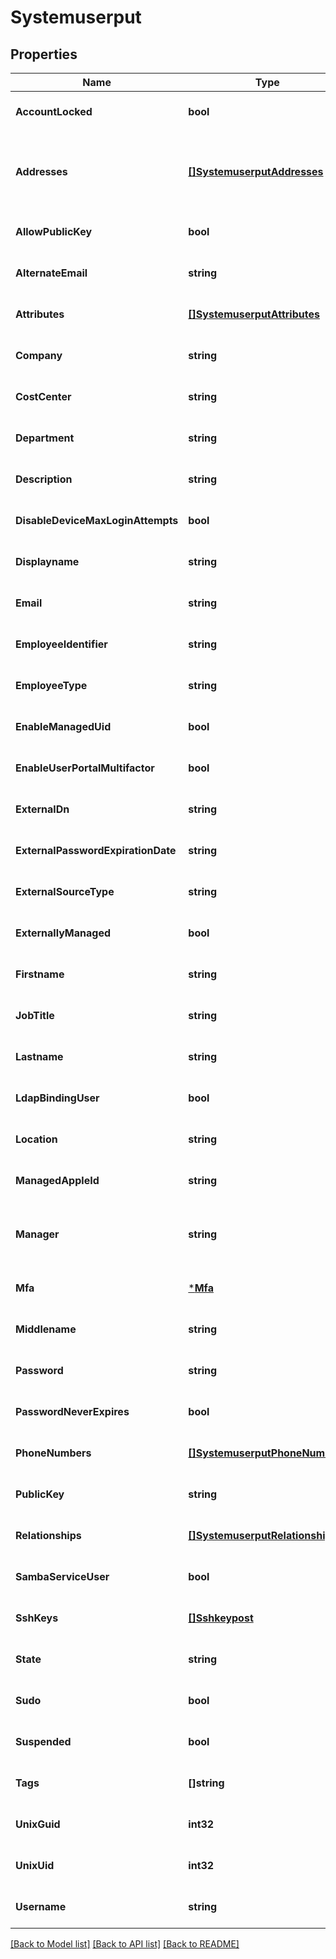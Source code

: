 # Systemuserput

## Properties
Name | Type | Description | Notes
------------ | ------------- | ------------- | -------------
**AccountLocked** | **bool** |  | [optional] [default to null]
**Addresses** | [**[]SystemuserputAddresses**](systemuserput_addresses.md) | type, poBox, extendedAddress, streetAddress, locality, region, postalCode, country | [optional] [default to null]
**AllowPublicKey** | **bool** |  | [optional] [default to null]
**AlternateEmail** | **string** |  | [optional] [default to null]
**Attributes** | [**[]SystemuserputAttributes**](systemuserput_attributes.md) |  | [optional] [default to null]
**Company** | **string** |  | [optional] [default to null]
**CostCenter** | **string** |  | [optional] [default to null]
**Department** | **string** |  | [optional] [default to null]
**Description** | **string** |  | [optional] [default to null]
**DisableDeviceMaxLoginAttempts** | **bool** |  | [optional] [default to null]
**Displayname** | **string** |  | [optional] [default to null]
**Email** | **string** |  | [optional] [default to null]
**EmployeeIdentifier** | **string** | Must be unique per user.  | [optional] [default to null]
**EmployeeType** | **string** |  | [optional] [default to null]
**EnableManagedUid** | **bool** |  | [optional] [default to null]
**EnableUserPortalMultifactor** | **bool** |  | [optional] [default to null]
**ExternalDn** | **string** |  | [optional] [default to null]
**ExternalPasswordExpirationDate** | **string** |  | [optional] [default to null]
**ExternalSourceType** | **string** |  | [optional] [default to null]
**ExternallyManaged** | **bool** |  | [optional] [default to null]
**Firstname** | **string** |  | [optional] [default to null]
**JobTitle** | **string** |  | [optional] [default to null]
**Lastname** | **string** |  | [optional] [default to null]
**LdapBindingUser** | **bool** |  | [optional] [default to null]
**Location** | **string** |  | [optional] [default to null]
**ManagedAppleId** | **string** |  | [optional] [default to null]
**Manager** | **string** | Relation with another systemuser to identify the last as a manager. | [optional] [default to null]
**Mfa** | [***Mfa**](mfa.md) |  | [optional] [default to null]
**Middlename** | **string** |  | [optional] [default to null]
**Password** | **string** |  | [optional] [default to null]
**PasswordNeverExpires** | **bool** |  | [optional] [default to null]
**PhoneNumbers** | [**[]SystemuserputPhoneNumbers**](systemuserput_phoneNumbers.md) |  | [optional] [default to null]
**PublicKey** | **string** |  | [optional] [default to null]
**Relationships** | [**[]SystemuserputRelationships**](systemuserput_relationships.md) |  | [optional] [default to null]
**SambaServiceUser** | **bool** |  | [optional] [default to null]
**SshKeys** | [**[]Sshkeypost**](sshkeypost.md) |  | [optional] [default to null]
**State** | **string** |  | [optional] [default to null]
**Sudo** | **bool** |  | [optional] [default to null]
**Suspended** | **bool** |  | [optional] [default to null]
**Tags** | **[]string** |  | [optional] [default to null]
**UnixGuid** | **int32** |  | [optional] [default to null]
**UnixUid** | **int32** |  | [optional] [default to null]
**Username** | **string** |  | [optional] [default to null]

[[Back to Model list]](../README.md#documentation-for-models) [[Back to API list]](../README.md#documentation-for-api-endpoints) [[Back to README]](../README.md)

